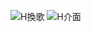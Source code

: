 ![H換歌](https://github.com/Howewuwu/MusicPlayer/assets/115788868/2cd77dfa-73d9-441b-aad7-6594409130c3)
![H介面](https://github.com/Howewuwu/MusicPlayer/assets/115788868/5d6a78fb-4942-4cf7-832b-ef70a0246d8a)
